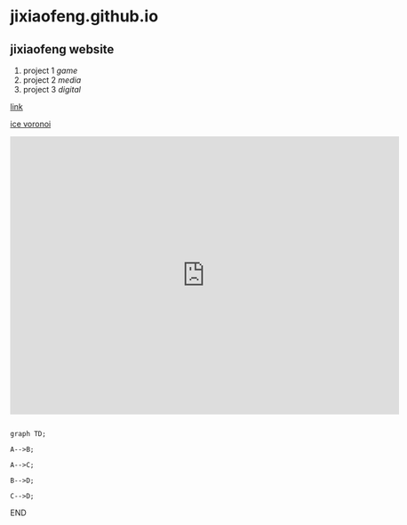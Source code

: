 
# jixiaofeng.github.io
## jixiaofeng website

1. project 1 *game*
2. project 2 *media*
3. project 3 *digital*

[link](https://editor.p5js.org/kachakacha/full/7abchp3N0)

[ice voronoi](https://editor.p5js.org/kachakacha/full/7abchp3N0)

<iframe src="https://editor.p5js.org/kachakacha/full/7abchp3N0" width="700px" height="500px" frameborder="0" scrolling="no"></iframe>

```mermaid

graph TD;

A-->B;

A-->C;

B-->D;

C-->D;

```

END
